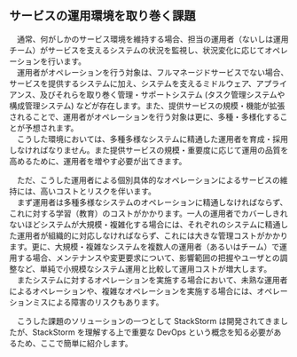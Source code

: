 ## サービスの運用環境を取り巻く課題
　通常、何がしかのサービス環境を維持する場合、担当の運用者（ないしは運用チーム）がサービスを支えるシステムの状況を監視し、状況変化に応じてオペレーションを行います。  
　運用者がオペレーションを行う対象は、フルマネージドサービスでない場合、サービスを提供するシステムに加え、システムを支えるミドルウェア、アプライアンス、及びそれらを取り巻く管理・サポートシステム (タスク管理システムや構成管理システム) などが存在します。また、提供サービスの規模・機能が拡張されることで、運用者がオペレーションを行う対象は更に、多種・多様化することが予想されます。  
　こうした環境においては、多種多様なシステムに精通した運用者を育成・採用しなければなりません。また提供サービスの規模・重要度に応じて運用の品質を高めるために、運用者を増やす必要が出てきます。  
  
　ただ、こうした運用者による個別具体的なオペレーションによるサービスの維持には、高いコストとリスクを伴います。  
　まず運用者は多種多様なシステムのオペレーションに精通しなければならず、これに対する学習（教育）のコストがかかります。一人の運用者でカバーしきれないほどシステムが大規模・複雑化する場合には、それぞれのシステムに精通した運用者が組織的に対応しなければならず、これには大きな管理コストがかかります。更に、大規模・複雑なシステムを複数人の運用者（あるいはチーム）で運用する場合、メンテナンスや変更要求について、影響範囲の把握やユーザとの調整など、単純で小規模なシステム運用と比較して運用コストが増大します。  
　またシステムに対するオペレーションを実施する場合において、未熟な運用者によるオペレーションや、複雑なオペレーションを実施する場合には、オペレーションミスによる障害のリスクもあります。  
  
　こうした課題のソリューションの一つとして StackStorm は開発されてきましたが、StackStorm を理解する上で重要な DevOps という概念を知る必要があるため、ここで簡単に紹介します。  
